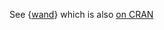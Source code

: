 See {[wand](https://cinc.rud.is/web/packages/wand/)} which is also [on CRAN](https://cran.rstudio.org/web/packages/wand/index.html)
